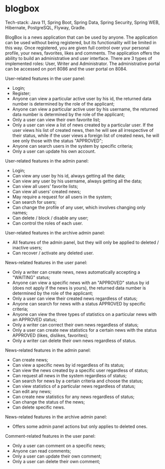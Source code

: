 # blogbox

Tech-stack: Java 11, Spring Boot, Spring Data, Spring Security, Spring WEB, Hibernate, PostgreSQL, Flyway, Gradle.

BlogBox is a news application that can be used by anyone. The application can be used without being registered, but its functionality will be limited in this way. Once registered, you are given full control over your personal profile, your news, favorites, likes and comments. The application offers the ability to build an administrative and user interface. There are 3 types of implemented roles: 
User, Writer and Administrator. 
The administrative portal can be accessed on port 8086 and the user portal on 8084.

User-related features in the user panel:
-	Login;
-	Register;
-	Anyone can view a particular active user by his id, the returned data number is determined by the role of the applicant;
-	Anyone can view a particular active user by his username, the returned data number is determined by the role of the applicant;
-	Only a user can view their own favorite list;
-	Only a user can view a list of news created by a particular user. If the user views his list of created news, then he will see all irrespective of their status, while if the user views a foreign list of created news, he will see only those with the status "APPROVED";
-	Anyone can search users in the system by specific criteria;
-	Only a user can update his own account.

User-related features in the admin panel:
-	Login;
-	Can view any user by his id, always getting all the data;
-	Can view any user by his username, always getting all the data;
-	Can view all users' favorite lists;
-	Can view all users’ created news;
-	May require a request for all users in the system;
-	Can search for users;
-	Can change the profile of any user, which involves changing only names;
-	Can delete / block / disable any user;
-	Can control the roles of each user.

User-related features in the archive admin panel:
-	All features of the admin panel, but they will only be applied to deleted / inactive users;
-	Can recover / activate any deleted user.

News-related features in the user panel:
-	Only a writer can create news, news automatically accepting a "WAITING" status;
-	Anyone can view a specific news with an "APPROVED" status by id (does not apply if the news is yours), the returned data number is determined by the role of the applicant;
-	Only a user can view their created news regardless of status;
-	Anyone can search for news with a status APPROVED by specific criteria;
-	Anyone can view the three types of statistics on a particular news with an APPROVED status;
-	Only a writer can correct their own news regardless of status;
-	Only a user can create new statistics for a certain news with the status APPROVED (likes, dislikes, favorites);
-	Only a writer can delete their own news regardless of status.

News-related features in the admin panel:
-	Can create news;
-	Can view a specific news by id regardless of its status;
-	Can view the news created by a specific user regardless of status;
-	Can request all news in the system regardless of status;
-	Can search for news by a certain criteria and choose the status;
-	Can view statistics of a particular news regardless of status;
-	Can edit any news;
-	Can create new statistics for any news regardless of status;
-	Can change the status of the news;
-	Can delete specific news.

News-related features in the archive admin panel:
-	Оffers some admin panel actions but only applies to deleted ones.

Comment-related features in the user panel:
-	Only a user can comment on a specific news;
-	Anyone can read comments;
-	Only a user can update their own comment;
-	Only a user can delete their own comment;

